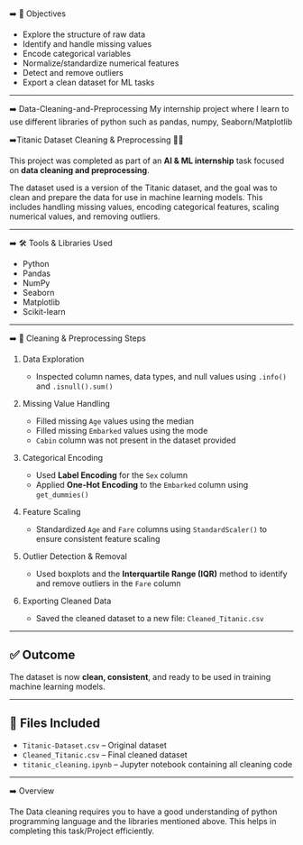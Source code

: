 ➡️ 🎯 Objectives

- Explore the structure of raw data  
- Identify and handle missing values  
- Encode categorical variables  
- Normalize/standardize numerical features  
- Detect and remove outliers  
- Export a clean dataset for ML tasks

---

➡️ Data-Cleaning-and-Preprocessing
My internship project where I learn to use different libraries of python such as pandas, numpy, Seaborn/Matplotlib

➡️Titanic Dataset Cleaning & Preprocessing 🚢🧼

This project was completed as part of an **AI & ML internship** task focused on **data cleaning and preprocessing**.

The dataset used is a version of the Titanic dataset, and the goal was to clean and prepare the data for use in machine learning models. This includes handling missing values, encoding categorical features, scaling numerical values, and removing outliers.

---



➡️ 🛠️ Tools & Libraries Used

- Python  
- Pandas  
- NumPy  
- Seaborn  
- Matplotlib  
- Scikit-learn

---

➡️ 🔧 Cleaning & Preprocessing Steps

1. Data Exploration 
   - Inspected column names, data types, and null values using `.info()` and `.isnull().sum()`

2. Missing Value Handling 
   - Filled missing `Age` values using the median  
   - Filled missing `Embarked` values using the mode  
   - `Cabin` column was not present in the dataset provided

3. Categorical Encoding 
   - Used **Label Encoding** for the `Sex` column  
   - Applied **One-Hot Encoding** to the `Embarked` column using `get_dummies()`

4. Feature Scaling  
   - Standardized `Age` and `Fare` columns using `StandardScaler()` to ensure consistent feature scaling

5. Outlier Detection & Removal 
   - Used boxplots and the **Interquartile Range (IQR)** method to identify and remove outliers in the `Fare` column

6. Exporting Cleaned Data
   - Saved the cleaned dataset to a new file: `Cleaned_Titanic.csv`

---

## ✅ Outcome

The dataset is now **clean, consistent**, and ready to be used in training machine learning models.

---

## 📁 Files Included

- `Titanic-Dataset.csv` – Original dataset  
- `Cleaned_Titanic.csv` – Final cleaned dataset  
- `titanic_cleaning.ipynb` – Jupyter notebook containing all cleaning code

---

➡️ Overview

The Data cleaning requires you to have a good understanding of python programming language and the libraries mentioned above. This helps in completing this task/Project efficiently.


